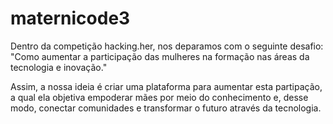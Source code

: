 # maternicode3
Dentro da competição hacking.her, nos deparamos com o seguinte desafio: "Como aumentar a participação das mulheres na formação nas áreas da tecnologia e inovação."

Assim, a nossa ideia é criar uma plataforma para aumentar esta partipação, a qual ela objetiva empoderar mães por meio do conhecimento e, desse modo, conectar comunidades e transformar o futuro através da tecnologia.

